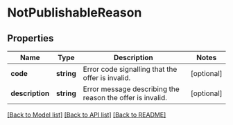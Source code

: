 # NotPublishableReason

## Properties
Name | Type | Description | Notes
------------ | ------------- | ------------- | -------------
**code** | **string** | Error code signalling that the offer is invalid. | [optional] 
**description** | **string** | Error message describing the reason the offer is invalid. | [optional] 

[[Back to Model list]](../README.md#documentation-for-models) [[Back to API list]](../README.md#documentation-for-api-endpoints) [[Back to README]](../README.md)


